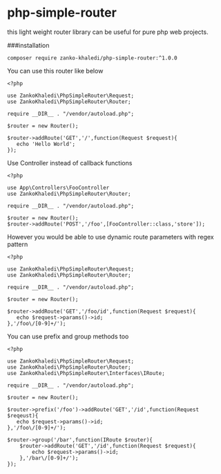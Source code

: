 # php-simple-router

this light weight router library can be useful for pure php web projects.


###installation 

    composer require zanko-khaledi/php-simple-router:^1.0.0

You can use this router like below  
    
    <?php

    use ZankoKhaledi\PhpSimpleRouter\Request;
    use ZankoKhaledi\PhpSimpleRouter\Router;
   
    require __DIR__ . "/vendor/autoload.php";

    $router = new Router();
    
    $router->addRoute('GET','/',function(Request $request){
       echo 'Hello World';
    });

Use Controller instead of callback functions 

    <?php

    use App\Controllers\FooController 
    use ZankoKhaledi\PhpSimpleRouter\Router;

    require __DIR__ . "/vendor/autoload.php";

    $router = new Router();
    $router->addRoute('POST','/foo',[FooController::class,'store']);

However you would be able to use dynamic route parameters with regex pattern

    <?php
    
    use ZankoKhaledi\PhpSimpleRouter\Request; 
    use ZankoKhaledi\PhpSimpleRouter\Router;

    require __DIR__ . "/vendor/autoload.php";

    $router = new Router();
    
    $router->addRoute('GET','/foo/id',function(Request $request){
       echo $request->params()->id;
    },'/foo\/[0-9]+/'); 
     
You can use prefix and group methods too
   
    <?php
    
    use ZankoKhaledi\PhpSimpleRouter\Request; 
    use ZankoKhaledi\PhpSimpleRouter\Router;
    use ZankoKhaledi\PhpSimpleRouter\Interfaces\IRoute;

    require __DIR__ . "/vendor/autoload.php";

    $router = new Router();
    
    $router->prefix('/foo')->addRoute('GET','/id',function(Request $reqeust){
       echo $request->params()->id;
    },'/foo\/[0-9]+/');
 
    $router->group('/bar',function(IRoute $router){
        $router->addRoute('GET','/id',function(Request $request){
            echo $request->params()->id;
        },'/bar\/[0-9]+/');
    });

    

   
   
